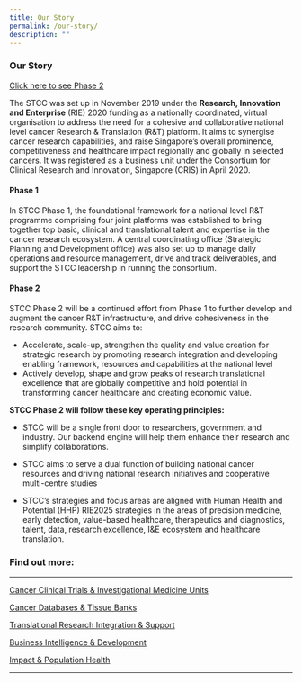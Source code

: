 ```yaml
---
title: Our Story
permalink: /our-story/
description: ""
---
```

### **Our Story**

<a href="#phase_2">Click here to see Phase 2</a>

The STCC was set up in November 2019 under the&nbsp;**Research, Innovation and Enterprise**&nbsp;(RIE) 2020 funding as a nationally coordinated, virtual organisation to address the need for a cohesive and collaborative national level cancer Research &amp; Translation (R&amp;T) platform. It aims to synergise cancer research capabilities, and raise Singapore’s overall prominence, competitiveness and healthcare impact regionally and globally in selected cancers. It was registered as a business unit under the Consortium for Clinical Research and Innovation, Singapore (CRIS) in April 2020.

#### Phase 1
In STCC Phase 1,&nbsp;the foundational framework for a national level R&amp;T programme comprising four joint platforms was established to bring together top basic, clinical and translational talent and expertise in the cancer research ecosystem. A central coordinating office (Strategic Planning and Development office) was also set up to manage daily operations and resource management, drive and track deliverables, and support the STCC leadership in running the consortium.

<a id="phase_2">

#### Phase 2
STCC Phase 2 will be a continued effort from Phase 1 to further develop and augment the cancer R&amp;T infrastructure, and drive cohesiveness in the research community. STCC aims to:

*   Accelerate, scale-up, strengthen the quality and value creation for strategic research by promoting research integration and developing enabling framework, resources and capabilities at the national level
*   Actively develop, shape and grow peaks of research translational excellence that are globally competitive and hold potential in transforming cancer healthcare and creating economic value.

**STCC Phase 2 will follow these key operating principles:**

*   STCC will be a single front door to researchers, government and industry. Our backend engine will help them enhance their research and simplify collaborations.
*   STCC aims to serve a dual function of building national cancer resources and driving national research initiatives and cooperative multi-centre studies
*   STCC’s strategies and focus areas are aligned with Human Health and Potential (HHP) RIE2025 strategies in the areas of precision medicine, early detection, value-based healthcare, therapeutics and diagnostics, talent, data, research excellence, I&amp;E ecosystem and healthcare translation.

	</a>
	
### Find out more:

* * *

[Cancer Clinical Trials &amp; Investigational Medicine Units](https://www.stcc.sg//joint-platform/cancer-clinical-trials-investigational-medicine-units/)

[Cancer Databases &amp; Tissue Banks](https://www.stcc.sg//joint-platform/cancer-databases-and-tissue-banks/)

[Translational Research Integration &amp; Support](https://www.stcc.sg//joint-platform/translational-assays-and-models-platform/)

[Business Intelligence &amp; Development](https://www.stcc.sg/joint-platforms/business-intelligence-development/)

[Impact &amp; Population Health](https://www.stcc.sg/joint-platforms/impact-population-health/)

***